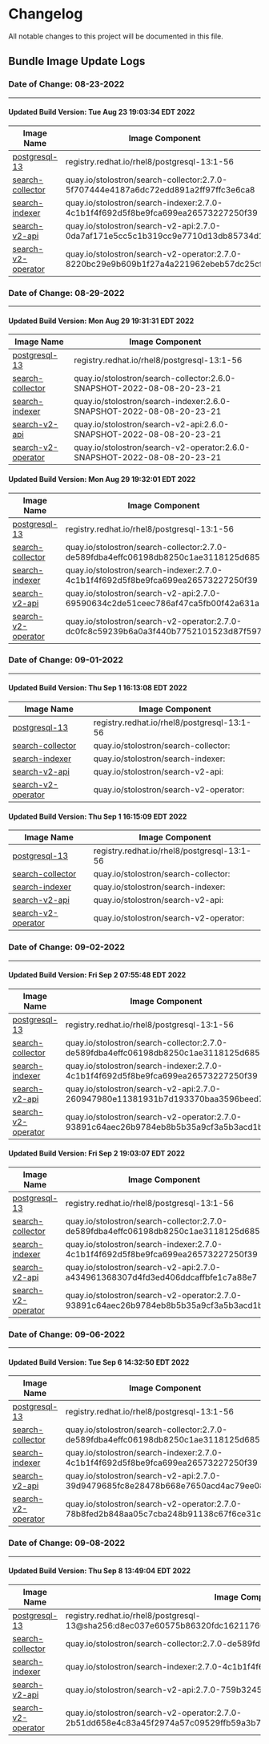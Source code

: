 # Changelog

All notable changes to this project will be documented in this file.

## Bundle Image Update Logs

### Date of Change: 08-23-2022

---

#### Updated Build Version: Tue Aug 23 19:03:34 EDT 2022

| Image Name                                                             | Image Component  |
|------------------------------------------------------------------------|------------------|
| [postgresql-13](https://catalog.redhat.com/software/containers/rhel8/postgresql-13/5ffdbdef73a65398111b8362) | registry.redhat.io/rhel8/postgresql-13:1-56  |
| [search-collector](https://github.com/stolostron/search-collector)     | quay.io/stolostron/search-collector:2.7.0-5f707444e4187a6dc72edd891a2ff97ffc3e6ca8 |
| [search-indexer](https://github.com/stolostron/search-indexer)         | quay.io/stolostron/search-indexer:2.7.0-4c1b1f4f692d5f8be9fca699ea26573227250f39   |
| [search-v2-api](https://github.com/stolostron/search-v2-api)           | quay.io/stolostron/search-v2-api:2.7.0-0da7af171e5cc5c1b319cc9e7710d13db85734d1       |
| [search-v2-operator](https://github.com/stolostron/search-v2-operator) | quay.io/stolostron/search-v2-operator:2.7.0-8220bc29e9b609b1f27a4a221962ebeb57dc25cf  |

### Date of Change: 08-29-2022

---

#### Updated Build Version: Mon Aug 29 19:31:31 EDT 2022

| Image Name                                                             | Image Component  |
|------------------------------------------------------------------------|------------------|
| [postgresql-13](https://catalog.redhat.com/software/containers/rhel8/postgresql-13/5ffdbdef73a65398111b8362) | registry.redhat.io/rhel8/postgresql-13:1-56  |
| [search-collector](https://github.com/stolostron/search-collector)     | quay.io/stolostron/search-collector:2.6.0-SNAPSHOT-2022-08-08-20-23-21 |
| [search-indexer](https://github.com/stolostron/search-indexer)         | quay.io/stolostron/search-indexer:2.6.0-SNAPSHOT-2022-08-08-20-23-21   |
| [search-v2-api](https://github.com/stolostron/search-v2-api)           | quay.io/stolostron/search-v2-api:2.6.0-SNAPSHOT-2022-08-08-20-23-21       |
| [search-v2-operator](https://github.com/stolostron/search-v2-operator) | quay.io/stolostron/search-v2-operator:2.6.0-SNAPSHOT-2022-08-08-20-23-21  |

#### Updated Build Version: Mon Aug 29 19:32:01 EDT 2022

| Image Name                                                             | Image Component  |
|------------------------------------------------------------------------|------------------|
| [postgresql-13](https://catalog.redhat.com/software/containers/rhel8/postgresql-13/5ffdbdef73a65398111b8362) | registry.redhat.io/rhel8/postgresql-13:1-56  |
| [search-collector](https://github.com/stolostron/search-collector)     | quay.io/stolostron/search-collector:2.7.0-de589fdba4effc06198db8250c1ae3118125d685 |
| [search-indexer](https://github.com/stolostron/search-indexer)         | quay.io/stolostron/search-indexer:2.7.0-4c1b1f4f692d5f8be9fca699ea26573227250f39   |
| [search-v2-api](https://github.com/stolostron/search-v2-api)           | quay.io/stolostron/search-v2-api:2.7.0-69590634c2de51ceec786af47ca5fb00f42a631a       |
| [search-v2-operator](https://github.com/stolostron/search-v2-operator) | quay.io/stolostron/search-v2-operator:2.7.0-dc0fc8c59239b6a0a3f440b7752101523d87f597  |

### Date of Change: 09-01-2022

---

#### Updated Build Version: Thu Sep  1 16:13:08 EDT 2022

| Image Name                                                             | Image Component  |
|------------------------------------------------------------------------|------------------|
| [postgresql-13](https://catalog.redhat.com/software/containers/rhel8/postgresql-13/5ffdbdef73a65398111b8362) | registry.redhat.io/rhel8/postgresql-13:1-56  |
| [search-collector](https://github.com/stolostron/search-collector)     | quay.io/stolostron/search-collector: |
| [search-indexer](https://github.com/stolostron/search-indexer)         | quay.io/stolostron/search-indexer:   |
| [search-v2-api](https://github.com/stolostron/search-v2-api)           | quay.io/stolostron/search-v2-api:       |
| [search-v2-operator](https://github.com/stolostron/search-v2-operator) | quay.io/stolostron/search-v2-operator:  |

#### Updated Build Version: Thu Sep  1 16:15:09 EDT 2022

| Image Name                                                             | Image Component  |
|------------------------------------------------------------------------|------------------|
| [postgresql-13](https://catalog.redhat.com/software/containers/rhel8/postgresql-13/5ffdbdef73a65398111b8362) | registry.redhat.io/rhel8/postgresql-13:1-56  |
| [search-collector](https://github.com/stolostron/search-collector)     | quay.io/stolostron/search-collector: |
| [search-indexer](https://github.com/stolostron/search-indexer)         | quay.io/stolostron/search-indexer:   |
| [search-v2-api](https://github.com/stolostron/search-v2-api)           | quay.io/stolostron/search-v2-api:       |
| [search-v2-operator](https://github.com/stolostron/search-v2-operator) | quay.io/stolostron/search-v2-operator:  |

### Date of Change: 09-02-2022

---

#### Updated Build Version: Fri Sep  2 07:55:48 EDT 2022

| Image Name                                                             | Image Component  |
|------------------------------------------------------------------------|------------------|
| [postgresql-13](https://catalog.redhat.com/software/containers/rhel8/postgresql-13/5ffdbdef73a65398111b8362) | registry.redhat.io/rhel8/postgresql-13:1-56  |
| [search-collector](https://github.com/stolostron/search-collector)     | quay.io/stolostron/search-collector:2.7.0-de589fdba4effc06198db8250c1ae3118125d685 |
| [search-indexer](https://github.com/stolostron/search-indexer)         | quay.io/stolostron/search-indexer:2.7.0-4c1b1f4f692d5f8be9fca699ea26573227250f39   |
| [search-v2-api](https://github.com/stolostron/search-v2-api)           | quay.io/stolostron/search-v2-api:2.7.0-260947980e11381931b7d193370baa3596beed7f       |
| [search-v2-operator](https://github.com/stolostron/search-v2-operator) | quay.io/stolostron/search-v2-operator:2.7.0-93891c64aec26b9784eb8b5b35a9cf3a5b3acd1b  |

#### Updated Build Version: Fri Sep  2 19:03:07 EDT 2022

| Image Name                                                             | Image Component  |
|------------------------------------------------------------------------|------------------|
| [postgresql-13](https://catalog.redhat.com/software/containers/rhel8/postgresql-13/5ffdbdef73a65398111b8362) | registry.redhat.io/rhel8/postgresql-13:1-56  |
| [search-collector](https://github.com/stolostron/search-collector)     | quay.io/stolostron/search-collector:2.7.0-de589fdba4effc06198db8250c1ae3118125d685 |
| [search-indexer](https://github.com/stolostron/search-indexer)         | quay.io/stolostron/search-indexer:2.7.0-4c1b1f4f692d5f8be9fca699ea26573227250f39   |
| [search-v2-api](https://github.com/stolostron/search-v2-api)           | quay.io/stolostron/search-v2-api:2.7.0-a434961368307d4fd3ed406ddcaffbfe1c7a88e7       |
| [search-v2-operator](https://github.com/stolostron/search-v2-operator) | quay.io/stolostron/search-v2-operator:2.7.0-93891c64aec26b9784eb8b5b35a9cf3a5b3acd1b  |

### Date of Change: 09-06-2022

---

#### Updated Build Version: Tue Sep  6 14:32:50 EDT 2022

| Image Name                                                             | Image Component  |
|------------------------------------------------------------------------|------------------|
| [postgresql-13](https://catalog.redhat.com/software/containers/rhel8/postgresql-13/5ffdbdef73a65398111b8362) | registry.redhat.io/rhel8/postgresql-13:1-56  |
| [search-collector](https://github.com/stolostron/search-collector)     | quay.io/stolostron/search-collector:2.7.0-de589fdba4effc06198db8250c1ae3118125d685 |
| [search-indexer](https://github.com/stolostron/search-indexer)         | quay.io/stolostron/search-indexer:2.7.0-4c1b1f4f692d5f8be9fca699ea26573227250f39   |
| [search-v2-api](https://github.com/stolostron/search-v2-api)           | quay.io/stolostron/search-v2-api:2.7.0-39d9479685fc8e28478b668e7650acd4ac79ee08       |
| [search-v2-operator](https://github.com/stolostron/search-v2-operator) | quay.io/stolostron/search-v2-operator:2.7.0-78b8fed2b848aa05c7cba248b91138c67f6ce31c  |

### Date of Change: 09-08-2022

---

#### Updated Build Version: Thu Sep  8 13:49:04 EDT 2022

| Image Name                                                             | Image Component  |
|------------------------------------------------------------------------|------------------|
| [postgresql-13](https://catalog.redhat.com/software/containers/rhel8/postgresql-13/5ffdbdef73a65398111b8362) | registry.redhat.io/rhel8/postgresql-13@sha256:d8ec037e60575b86320fdc162117600240ce53038fb8b9b7296ce525d2b8e605  |
| [search-collector](https://github.com/stolostron/search-collector)     | quay.io/stolostron/search-collector:2.7.0-de589fdba4effc06198db8250c1ae3118125d685 |
| [search-indexer](https://github.com/stolostron/search-indexer)         | quay.io/stolostron/search-indexer:2.7.0-4c1b1f4f692d5f8be9fca699ea26573227250f39   |
| [search-v2-api](https://github.com/stolostron/search-v2-api)           | quay.io/stolostron/search-v2-api:2.7.0-759b3245abae6df9fc9a5acfbc3ce0c721cf165e       |
| [search-v2-operator](https://github.com/stolostron/search-v2-operator) | quay.io/stolostron/search-v2-operator:2.7.0-2b51dd658e4c83a45f2974a57c09529ffb59a3b7  |
